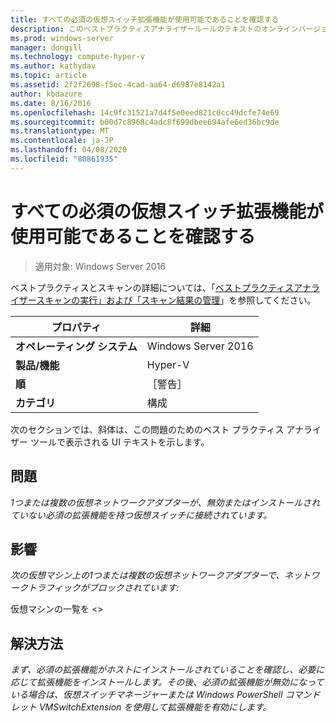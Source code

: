 ```yaml
---
title: すべての必須の仮想スイッチ拡張機能が使用可能であることを確認する
description: このベストプラクティスアナライザールールのテキストのオンラインバージョン。
ms.prod: windows-server
manager: dongill
ms.technology: compute-hyper-v
ms.author: kathydav
ms.topic: article
ms.assetid: 2f2f2698-f5ec-4cad-aa64-d6987e8142a1
author: kbdazure
ms.date: 8/16/2016
ms.openlocfilehash: 14c9fc31521a7d4f5e0eed821c0cc49dcfe74e69
ms.sourcegitcommit: b00d7c8968c4adc8f699dbee694afe6ed36bc9de
ms.translationtype: MT
ms.contentlocale: ja-JP
ms.lasthandoff: 04/08/2020
ms.locfileid: "80861935"
---
```

# <a name="ensure-that-all-mandatory-virtual-switch-extensions-are-available"></a>すべての必須の仮想スイッチ拡張機能が使用可能であることを確認する

>適用対象: Windows Server 2016

ベストプラクティスとスキャンの詳細については、「[ベストプラクティスアナライザースキャンの実行」および「スキャン結果の管理](https://go.microsoft.com/fwlink/p/?LinkID=223177)」を参照してください。  
  
|プロパティ|詳細|  
|-|-|  
|**オペレーティング システム**|Windows Server 2016|  
|**製品/機能**|Hyper-V|  
|**順**|［警告］|  
|**カテゴリ**|構成|  
  
次のセクションでは、斜体は、この問題のためのベスト プラクティス アナライザー ツールで表示される UI テキストを示します。  
  
## <a name="issue"></a>問題  
*1つまたは複数の仮想ネットワークアダプターが、無効またはインストールされていない必須の拡張機能を持つ仮想スイッチに接続されています。*  
  
## <a name="impact"></a>影響  
*次の仮想マシン上の1つまたは複数の仮想ネットワークアダプターで、ネットワークトラフィックがブロックされています:*  
  
仮想マシンの一覧を \<>  
  
## <a name="resolution"></a>解決方法  
*まず、必須の拡張機能がホストにインストールされていることを確認し、必要に応じて拡張機能をインストールします。その後、必須の拡張機能が無効になっている場合は、仮想スイッチマネージャーまたは Windows PowerShell コマンドレット VMSwitchExtension を使用して拡張機能を有効にします。*  
  


